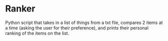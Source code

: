 # Ranker
Python script that takes in a list of things from a txt file, compares 2 items at a time (asking the user for their preference), and prints their personal ranking of the items on the list.
